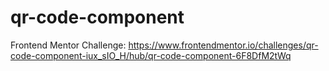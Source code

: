 # qr-code-component
Frontend Mentor Challenge: https://www.frontendmentor.io/challenges/qr-code-component-iux_sIO_H/hub/qr-code-component-6F8DfM2tWq
